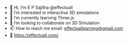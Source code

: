 - 👋 Hi, I’m E P Sajitha @effectuall
- 👀 I’m interested in interactive 3D simulations
- 🌱 I’m currently learning Three.js 
- 💞️ I’m looking to collaborate on 3D Simulation
- 📫 How to reach me email: effectuallearning@gmail.com
- 🚧 https://effectuall.com/ 

<!---
effectuall/effectuall is a ✨ special ✨ repository because its `README.md` (this file) appears on your GitHub profile.
You can click the Preview link to take a look at your changes.
--->
